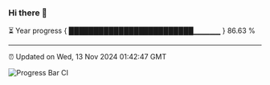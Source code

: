 ### Hi there 👋

⏳ Year progress { █████████████████████████▁▁▁▁▁ } 86.63 %

---

⏰ Updated on Wed, 13 Nov 2024 01:42:47 GMT

![Progress Bar CI](https://github.com/ZhaoGui/ZhaoGui/workflows/Progress%20Bar%20CI/badge.svg)
